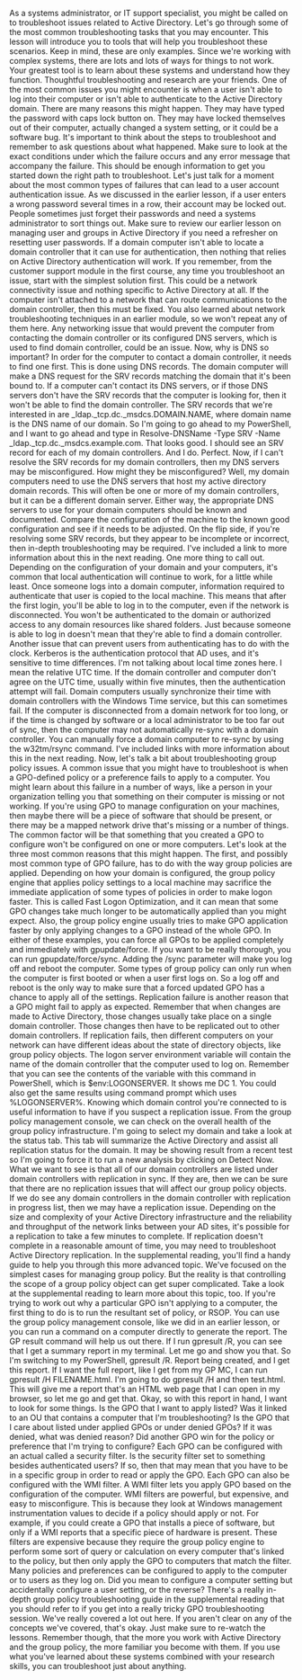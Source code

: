 As a systems administrator, or IT support specialist, you might be called on to
troubleshoot issues related to Active Directory. Let's go through some of the
most common troubleshooting tasks that you may encounter. This lesson will
introduce you to tools that will help you troubleshoot these scenarios. Keep in
mind, these are only examples. Since we're working with complex systems, there
are lots and lots of ways for things to not work. Your greatest tool is to learn
about these systems and understand how they function. Thoughtful troubleshooting
and research are your friends. One of the most common issues you might encounter
is when a user isn't able to log into their computer or isn't able to
authenticate to the Active Directory domain. There are many reasons this might
happen. They may have typed the password with caps lock button on. They may have
locked themselves out of their computer, actually changed a system setting, or
it could be a software bug. It's important to think about the steps to
troubleshoot and remember to ask questions about what happened. Make sure to
look at the exact conditions under which the failure occurs and any error
message that accompany the failure. This should be enough information to get you
started down the right path to troubleshoot. Let's just talk for a moment about
the most common types of failures that can lead to a user account authentication
issue. As we discussed in the earlier lesson, if a user enters a wrong password
several times in a row, their account may be locked out. People sometimes just
forget their passwords and need a systems administrator to sort things out. Make
sure to review our earlier lesson on managing user and groups in Active
Directory if you need a refresher on resetting user passwords. If a domain
computer isn't able to locate a domain controller that it can use for
authentication, then nothing that relies on Active Directory authentication will
work. If you remember, from the customer support module in the first course, any
time you troubleshoot an issue, start with the simplest solution first. This
could be a network connectivity issue and nothing specific to Active Directory
at all. If the computer isn't attached to a network that can route
communications to the domain controller, then this must be fixed. You also
learned about network troubleshooting techniques in an earlier module, so we
won't repeat any of them here. Any networking issue that would prevent the
computer from contacting the domain controller or its configured DNS servers,
which is used to find domain controller, could be an issue. Now, why is DNS so
important? In order for the computer to contact a domain controller, it needs to
find one first. This is done using DNS records. The domain computer will make a
DNS request for the SRV records matching the domain that it's been bound to. If
a computer can't contact its DNS servers, or if those DNS servers don't have the
SRV records that the computer is looking for, then it won't be able to find the
domain controller. The SRV records that we're interested in are
_ldap._tcp.dc._msdcs.DOMAIN.NAME, where domain name is the DNS name of our
domain. So I'm going to go ahead to my PowerShell, and I want to go ahead and
type in Resolve-DNSName -Type SRV -Name _ldap._tcp.dc._msdcs.example.com. That
looks good. I should see an SRV record for each of my domain controllers. And I
do. Perfect. Now, if I can't resolve the SRV records for my domain controllers,
then my DNS servers may be misconfigured. How might they be misconfigured? Well,
my domain computers need to use the DNS servers that host my active directory
domain records. This will often be one or more of my domain controllers, but it
can be a different domain server. Either way, the appropriate DNS servers to use
for your domain computers should be known and documented. Compare the
configuration of the machine to the known good configuration and see if it needs
to be adjusted. On the flip side, if you're resolving some SRV records, but they
appear to be incomplete or incorrect, then in-depth troubleshooting may be
required. I've included a link to more information about this in the next
reading. One more thing to call out. Depending on the configuration of your
domain and your computers, it's common that local authentication will continue
to work, for a little while least. Once someone logs into a domain computer,
information required to authenticate that user is copied to the local machine.
This means that after the first login, you'll be able to log in to the computer,
even if the network is disconnected. You won't be authenticated to the domain or
authorized access to any domain resources like shared folders. Just because
someone is able to log in doesn't mean that they're able to find a domain
controller. Another issue that can prevent users from authenticating has to do
with the clock. Kerberos is the authentication protocol that AD uses, and it's
sensitive to time differences. I'm not talking about local time zones here. I
mean the relative UTC time. If the domain controller and computer don't agree on
the UTC time, usually within five minutes, then the authentication attempt will
fail. Domain computers usually synchronize their time with domain controllers
with the Windows Time service, but this can sometimes fail. If the computer is
disconnected from a domain network for too long, or if the time is changed by
software or a local administrator to be too far out of sync, then the computer
may not automatically re-sync with a domain controller. You can manually force a
domain computer to re-sync by using the w32tm/rsync command. I've included links
with more information about this in the next reading. Now, let's talk a bit
about troubleshooting group policy issues. A common issue that you might have to
troubleshoot is when a GPO-defined policy or a preference fails to apply to a
computer. You might learn about this failure in a number of ways, like a person
in your organization telling you that something on their computer is missing or
not working. If you're using GPO to manage configuration on your machines, then
maybe there will be a piece of software that should be present, or there may be
a mapped network drive that's missing or a number of things. The common factor
will be that something that you created a GPO to configure won't be configured
on one or more computers. Let's look at the three most common reasons that this
might happen. The first, and possibly most common type of GPO failure, has to do
with the way group policies are applied. Depending on how your domain is
configured, the group policy engine that applies policy settings to a local
machine may sacrifice the immediate application of some types of policies in
order to make logon faster. This is called Fast Logon Optimization, and it can
mean that some GPO changes take much longer to be automatically applied than you
might expect. Also, the group policy engine usually tries to make GPO
application faster by only applying changes to a GPO instead of the whole GPO.
In either of these examples, you can force all GPOs to be applied completely and
immediately with gpupdate/force. If you want to be really thorough, you can run
gpupdate/force/sync. Adding the /sync parameter will make you log off and reboot
the computer. Some types of group policy can only run when the computer is first
booted or when a user first logs on. So a log off and reboot is the only way to
make sure that a forced updated GPO has a chance to apply all of the settings.
Replication failure is another reason that a GPO might fail to apply as
expected. Remember that when changes are made to Active Directory, those changes
usually take place on a single domain controller. Those changes then have to be
replicated out to other domain controllers. If replication fails, then different
computers on your network can have different ideas about the state of directory
objects, like group policy objects. The logon server environment variable will
contain the name of the domain controller that the computer used to log on.
Remember that you can see the contents of the variable with this command in
PowerShell, which is $env:LOGONSERVER. It shows me DC 1. You could also get the
same results using command prompt which uses %LOGONSERVER%. Knowing which domain
control you're connected to is useful information to have if you suspect a
replication issue. From the group policy management console, we can check on the
overall health of the group policy infrastructure. I'm going to select my domain
and take a look at the status tab. This tab will summarize the Active Directory
and assist all replication status for the domain. It may be showing result from
a recent test so I'm going to force it to run a new analysis by clicking on
Detect Now. What we want to see is that all of our domain controllers are listed
under domain controllers with replication in sync. If they are, then we can be
sure that there are no replication issues that will affect our group policy
objects. If we do see any domain controllers in the domain controller with
replication in progress list, then we may have a replication issue. Depending on
the size and complexity of your Active Directory infrastructure and the
reliability and throughput of the network links between your AD sites, it's
possible for a replication to take a few minutes to complete. If replication
doesn't complete in a reasonable amount of time, you may need to troubleshoot
Active Directory replication. In the supplemental reading, you'll find a handy
guide to help you through this more advanced topic. We've focused on the
simplest cases for managing group policy. But the reality is that controlling
the scope of a group policy object can get super complicated. Take a look at the
supplemental reading to learn more about this topic, too. If you're trying to
work out why a particular GPO isn't applying to a computer, the first thing to
do is to run the resultant set of policy, or RSOP. You can use the group policy
management console, like we did in an earlier lesson, or you can run a command
on a computer directly to generate the report. The GP result command will help
us out there. If I run gpresult /R, you can see that I get a summary report in
my terminal. Let me go and show you that. So I'm switching to my PowerShell,
gpresult /R. Report being created, and I get this report. If I want the full
report, like I get from my GP MC, I can run gpresult /H FILENAME.html. I'm going
to do gpresult /H and then test.html. This will give me a report that's an HTML
web page that I can open in my browser, so let me go and get that. Okay, so with
this report in hand, I want to look for some things. Is the GPO that I want to
apply listed? Was it linked to an OU that contains a computer that I'm
troubleshooting? Is the GPO that I care about listed under applied GPOs or under
denied GPOs? If it was denied, what was denied reason? Did another GPO win for
the policy or preference that I'm trying to configure? Each GPO can be
configured with an actual called a security filter. Is the security filter set
to something besides authenticated users? If so, then that may mean that you
have to be in a specific group in order to read or apply the GPO. Each GPO can
also be configured with the WMI filter. A WMI filter lets you apply GPO based on
the configuration of the computer. WMI filters are powerful, but expensive, and
easy to misconfigure. This is because they look at Windows management
instrumentation values to decide if a policy should apply or not. For example,
if you could create a GPO that installs a piece of software, but only if a WMI
reports that a specific piece of hardware is present. These filters are
expensive because they require the group policy engine to perform some sort of
query or calculation on every computer that's linked to the policy, but then
only apply the GPO to computers that match the filter. Many policies and
preferences can be configured to apply to the computer or to users as they log
on. Did you mean to configure a computer setting but accidentally configure a
user setting, or the reverse? There's a really in-depth group policy
troubleshooting guide in the supplemental reading that you should refer to if
you get into a really tricky GPO troubleshooting session. We've really covered a
lot out here. If you aren't clear on any of the concepts we've covered, that's
okay. Just make sure to re-watch the lessons. Remember though, that the more you
work with Active Directory and the group policy, the more familiar you become
with them. If you use what you've learned about these systems combined with your
research skills, you can troubleshoot just about anything.